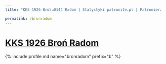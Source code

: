 ```yaml
---
title: "KKS 1926 Bro\u0144 Radom | Statystyki patronite.pl | Patromierz"

permalink: /bronradom
---
```


# [KKS 1926 Broń Radom](https://patronite.pl/bronradom)

{% include profile.md name="bronradom" prefix="b" %}
